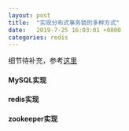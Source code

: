 ```yaml
---
layout: post
title:  "实现分布式事务锁的多种方式"
date:   2019-7-25 16:03:01 +0800
categories: redis
---
```

细节待补充，参考[这里](https://www.jianshu.com/p/8bddd381de06)
#### MySQL实现
#### redis实现
#### zookeeper实现